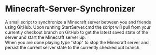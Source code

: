 # Minecraft-Server-Synchronizer
A small script to synchronize a Minecraft server between you and friends using GitHub. 
Upon running StartServer.cmd the script will pull from your currently checkout branch on GitHub to get the latest saved state of the server and start the Minecraft server up.<br>
When you are done playing type "stop" to stop the Minecraft server and persist the current server state to the currently checked out branch.
